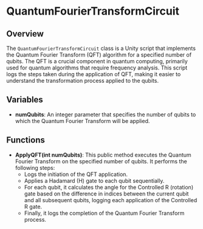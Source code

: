 # QuantumFourierTransformCircuit

## Overview
The `QuantumFourierTransformCircuit` class is a Unity script that implements the Quantum Fourier Transform (QFT) algorithm for a specified number of qubits. The QFT is a crucial component in quantum computing, primarily used for quantum algorithms that require frequency analysis. This script logs the steps taken during the application of QFT, making it easier to understand the transformation process applied to the qubits.

## Variables
- **numQubits**: An integer parameter that specifies the number of qubits to which the Quantum Fourier Transform will be applied.

## Functions
- **ApplyQFT(int numQubits)**: This public method executes the Quantum Fourier Transform on the specified number of qubits. It performs the following steps:
  - Logs the initiation of the QFT application.
  - Applies a Hadamard (H) gate to each qubit sequentially.
  - For each qubit, it calculates the angle for the Controlled R (rotation) gate based on the difference in indices between the current qubit and all subsequent qubits, logging each application of the Controlled R gate.
  - Finally, it logs the completion of the Quantum Fourier Transform process.